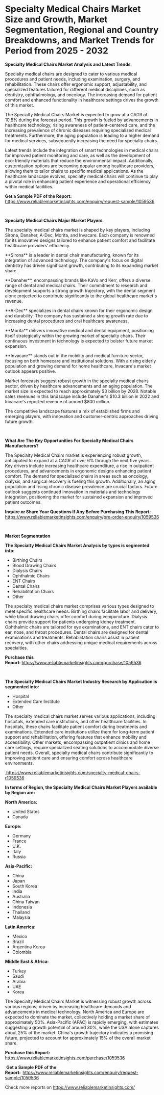 <p><h1>Specialty Medical Chairs Market Size and Growth, Market Segmentation, Regional and Country Breakdowns, and Market Trends for Period from 2025 -  2032</h1></p><p><strong>Specialty Medical Chairs Market Analysis and Latest Trends</strong></p>
<p><p>Specialty medical chairs are designed to cater to various medical procedures and patient needs, including examination, surgery, and rehabilitation. These chairs offer ergonomic support, adjustability, and specialized features tailored for different medical disciplines, such as dentistry, ophthalmology, and oncology. The increasing demand for patient comfort and enhanced functionality in healthcare settings drives the growth of this market.</p><p>The Specialty Medical Chairs Market is expected to grow at a CAGR of 10.8% during the forecast period. This growth is fueled by advancements in healthcare technology, rising awareness of patient-centered care, and the increasing prevalence of chronic diseases requiring specialized medical treatments. Furthermore, the aging population is leading to a higher demand for medical services, subsequently increasing the need for specialty chairs.</p><p>Latest trends include the integration of smart technologies in medical chairs for improved patient monitoring and care, as well as the development of eco-friendly materials that reduce the environmental impact. Additionally, customization options are becoming popular among healthcare providers, allowing them to tailor chairs to specific medical applications. As the healthcare landscape evolves, specialty medical chairs will continue to play a pivotal role in enhancing patient experience and operational efficiency within medical facilities.</p></p>
<p><strong>Get a Sample PDF of the Report:&nbsp;</strong> <a href="https://www.reliablemarketinsights.com/enquiry/request-sample/1059536?utm_campaign=3099&utm_medium=2&utm_source=Github&utm_content=ia&utm_term=04032025&utm_id=specialty-medical-chairs">https://www.reliablemarketinsights.com/enquiry/request-sample/1059536</a></p>
<p>&nbsp;</p>
<p><strong>Specialty Medical Chairs Major Market Players</strong></p>
<p><p>The specialty medical chairs market is shaped by key players, including Sirona, Danaher, A-Dec, Morita, and Invacare. Each company is renowned for its innovative designs tailored to enhance patient comfort and facilitate healthcare providers' efficiency.</p><p>**Sirona** is a leader in dental chair manufacturing, known for its integration of advanced technology. The company's focus on digital dentistry has driven significant growth, contributing to its expanding market share.</p><p>**Danaher**, encompassing brands like KaVo and Kerr, offers a diverse range of dental and medical chairs. Their commitment to research and development supports a strong growth trajectory, with the dental segment alone projected to contribute significantly to the global healthcare market's revenue.</p><p>**A-Dec** specializes in dental chairs known for their ergonomic design and durability. The company has sustained a strong growth rate due to increasing dental procedures and oral healthcare awareness.</p><p>**Morita** delivers innovative medical and dental equipment, positioning itself strategically within the growing market of specialty chairs. Their continuous investment in technology is expected to bolster future market expansion.</p><p>**Invacare** stands out in the mobility and medical furniture sector, focusing on both homecare and institutional solutions. With a rising elderly population and growing demand for home healthcare, Invacare's market outlook appears positive.</p><p>Market forecasts suggest robust growth in the specialty medical chairs sector, driven by healthcare advancements and an aging population. The market size is expected to reach approximately $3 billion by 2028. Notable sales revenues in this landscape include Danaher's $10.3 billion in 2022 and Invacare's reported revenue of around $800 million.</p><p>The competitive landscape features a mix of established firms and emerging players, with innovation and customer-centric approaches driving future growth.</p></p>
<p>&nbsp;</p>
<p><strong>What Are The Key Opportunities For Specialty Medical Chairs Manufacturers?</strong></p>
<p><p>The Specialty Medical Chairs market is experiencing robust growth, anticipated to expand at a CAGR of over 6% through the next five years. Key drivers include increasing healthcare expenditure, a rise in outpatient procedures, and advancements in ergonomic designs enhancing patient comfort. The demand for specialized chairs in areas such as oncology, dialysis, and surgical recovery is fueling this growth. Additionally, an aging population and rising chronic disease prevalence are crucial factors. Future outlook suggests continued innovation in materials and technology integration, positioning the market for sustained expansion and improved patient outcomes.</p></p>
<p><strong>Inquire or Share Your Questions If Any Before Purchasing This Report:</strong> <a href="https://www.reliablemarketinsights.com/enquiry/pre-order-enquiry/1059536?utm_campaign=3099&utm_medium=2&utm_source=Github&utm_content=ia&utm_term=04032025&utm_id=specialty-medical-chairs">https://www.reliablemarketinsights.com/enquiry/pre-order-enquiry/1059536</a></p>
<p>&nbsp;</p>
<p><strong>Market Segmentation</strong></p>
<p><strong>The Specialty Medical Chairs Market Analysis by types is segmented into:</strong></p>
<p><ul><li>Birthing Chairs</li><li>Blood Drawing Chairs</li><li>Dialysis Chairs</li><li>Ophthalmic Chairs</li><li>ENT Chairs</li><li>Dental Chairs</li><li>Rehabilitation Chairs</li><li>Other</li></ul></p>
<p><p>The specialty medical chairs market comprises various types designed to meet specific healthcare needs. Birthing chairs facilitate labor and delivery, while blood drawing chairs offer comfort during venipuncture. Dialysis chairs provide support for patients undergoing kidney treatment. Ophthalmic chairs are tailored for eye examinations, and ENT chairs cater to ear, nose, and throat procedures. Dental chairs are designed for dental examinations and treatments. Rehabilitation chairs assist in patient recovery, with other chairs addressing unique medical requirements across specialties.</p></p>
<p><strong>Purchase this Report:&nbsp;</strong><a href="https://www.reliablemarketinsights.com/purchase/1059536?utm_campaign=3099&utm_medium=2&utm_source=Github&utm_content=ia&utm_term=04032025&utm_id=specialty-medical-chairs">https://www.reliablemarketinsights.com/purchase/1059536</a></p>
<p>&nbsp;</p>
<p><strong>The Specialty Medical Chairs Market Industry Research by Application is segmented into:</strong></p>
<p><ul><li>Hospital</li><li>Extended Care Institute</li><li>Other</li></ul></p>
<p><p>The specialty medical chairs market serves various applications, including hospitals, extended care institutions, and other healthcare facilities. In hospitals, these chairs facilitate patient comfort during treatments and examinations. Extended care institutions utilize them for long-term patient support and rehabilitation, offering features that enhance mobility and accessibility. Other markets, encompassing outpatient clinics and home care settings, require specialized seating solutions to accommodate diverse patient needs. Overall, specialty medical chairs contribute significantly to improving patient care and ensuring comfort across healthcare environments.</p></p>
<p><a href="https://www.reliablemarketinsights.com/specialty-medical-chairs-r1059536?utm_campaign=3099&utm_medium=2&utm_source=Github&utm_content=ia&utm_term=04032025&utm_id=specialty-medical-chairs">&nbsp;https://www.reliablemarketinsights.com/specialty-medical-chairs-r1059536</a></p>
<p><strong>In terms of Region, the Specialty Medical Chairs Market Players available by Region are:</strong></p>
<p>
    <p> <strong> North America: </strong>
        <ul>
            <li>United States</li>
            <li>Canada</li>
        </ul>
        </p> 
    <p> <strong> Europe: </strong>
        <ul>
            <li>Germany</li>
            <li>France</li>
            <li>U.K.</li>
            <li>Italy</li>
            <li>Russia</li>
        </ul>
        </p> 
    <p> <strong> Asia-Pacific: </strong>
        <ul>
            <li>China</li>
            <li>Japan</li>
            <li>South Korea</li>
            <li>India</li>
            <li>Australia</li>
            <li>China Taiwan</li>
            <li>Indonesia</li>
            <li>Thailand</li>
            <li>Malaysia</li>
        </ul>
        </p> 
    <p> <strong> Latin America: </strong>
        <ul>
            <li>Mexico</li>
            <li>Brazil</li>
            <li>Argentina Korea</li>
            <li>Colombia</li>
        </ul>
        </p> 
    <p> <strong> Middle East & Africa: </strong>
        <ul>
            <li>Turkey</li>
            <li>Saudi</li>
            <li>Arabia</li>
            <li>UAE</li>
            <li>Korea</li>
        </ul>
    </p>
    </p>
<p><p>The Specialty Medical Chairs Market is witnessing robust growth across various regions, driven by increasing healthcare demands and advancements in medical technology. North America and Europe are expected to dominate the market, collectively holding a market share of approximately 50%. Asia-Pacific (APAC) is rapidly emerging, with estimates suggesting a growth potential of around 30%, while the USA alone captures about 25% of the market. China's growth trajectory indicates a promising future, projected to account for approximately 15% of the overall market share.</p></p>
<p><strong>Purchase this Report: </strong><a href="https://www.reliablemarketinsights.com/purchase/1059536?utm_campaign=3099&utm_medium=2&utm_source=Github&utm_content=ia&utm_term=04032025&utm_id=specialty-medical-chairs">https://www.reliablemarketinsights.com/purchase/1059536</a></p>
<p>&nbsp;<strong>Get a Sample PDF of the Report:&nbsp;&nbsp;</strong><a href="https://www.reliablemarketinsights.com/enquiry/request-sample/1059536?utm_campaign=3099&utm_medium=2&utm_source=Github&utm_content=ia&utm_term=04032025&utm_id=specialty-medical-chairs">https://www.reliablemarketinsights.com/enquiry/request-sample/1059536</a></p>
<p><strong></strong></p>
<p>Check more reports on <a href="https://www.reliablemarketinsights.com/?utm_campaign=3099&utm_medium=2&utm_source=Github&utm_content=ia&utm_term=04032025&utm_id=specialty-medical-chairs">https://www.reliablemarketinsights.com/</a></p>